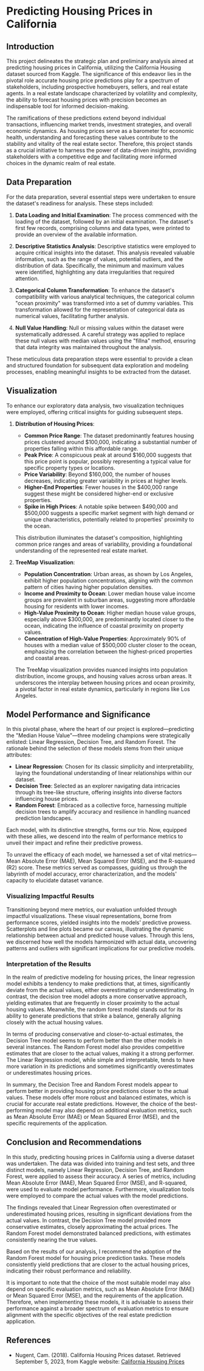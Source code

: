 # Predicting Housing Prices in California

## Introduction
This project delineates the strategic plan and preliminary analysis aimed at predicting housing prices in California, utilizing the California Housing dataset sourced from Kaggle. The significance of this endeavor lies in the pivotal role accurate housing price predictions play for a spectrum of stakeholders, including prospective homebuyers, sellers, and real estate agents. In a real estate landscape characterized by volatility and complexity, the ability to forecast housing prices with precision becomes an indispensable tool for informed decision-making.

The ramifications of these predictions extend beyond individual transactions, influencing market trends, investment strategies, and overall economic dynamics. As housing prices serve as a barometer for economic health, understanding and forecasting these values contribute to the stability and vitality of the real estate sector. Therefore, this project stands as a crucial initiative to harness the power of data-driven insights, providing stakeholders with a competitive edge and facilitating more informed choices in the dynamic realm of real estate.

## Data Preparation
For the data preparation, several essential steps were undertaken to ensure the dataset's readiness for analysis. These steps included:

1. **Data Loading and Initial Examination**: The process commenced with the loading of the dataset, followed by an initial examination. The dataset's first few records, comprising columns and data types, were printed to provide an overview of the available information.

2. **Descriptive Statistics Analysis**: Descriptive statistics were employed to acquire critical insights into the dataset. This analysis revealed valuable information, such as the range of values, potential outliers, and the distribution of data. Specifically, the minimum and maximum values were identified, highlighting any data irregularities that required attention.

3. **Categorical Column Transformation**: To enhance the dataset's compatibility with various analytical techniques, the categorical column "ocean proximity" was transformed into a set of dummy variables. This transformation allowed for the representation of categorical data as numerical values, facilitating further analysis.

4. **Null Value Handling**: Null or missing values within the dataset were systematically addressed. A careful strategy was applied to replace these null values with median values using the "fillna" method, ensuring that data integrity was maintained throughout the analysis.

These meticulous data preparation steps were essential to provide a clean and structured foundation for subsequent data exploration and modeling processes, enabling meaningful insights to be extracted from the dataset.

## Visualization
To enhance our exploratory data analysis, two visualization techniques were employed, offering critical insights for guiding subsequent steps.

1. **Distribution of Housing Prices**:
   - **Common Price Range**: The dataset predominantly features housing prices clustered around $100,000, indicating a substantial number of properties falling within this affordable range.
   - **Peak Price**: A conspicuous peak at around $160,000 suggests that this price point is popular, possibly representing a typical value for specific property types or locations.
   - **Price Variability**: Beyond $160,000, the number of houses decreases, indicating greater variability in prices at higher levels.
   - **Higher-End Properties**: Fewer houses in the $400,000 range suggest these might be considered higher-end or exclusive properties.
   - **Spike in High Prices**: A notable spike between $490,000 and $500,000 suggests a specific market segment with high demand or unique characteristics, potentially related to properties' proximity to the ocean.

   This distribution illuminates the dataset's composition, highlighting common price ranges and areas of variability, providing a foundational understanding of the represented real estate market.

2. **TreeMap Visualization**:
   - **Population Concentration**: Urban areas, as shown by Los Angeles, exhibit higher population concentrations, aligning with the common pattern of cities having higher population densities.
   - **Income and Proximity to Ocean**: Lower median house value income groups are prevalent in suburban areas, suggesting more affordable housing for residents with lower incomes.
   - **High-Value Proximity to Ocean**: Higher median house value groups, especially above $300,000, are predominantly located closer to the ocean, indicating the influence of coastal proximity on property values.
   - **Concentration of High-Value Properties**: Approximately 90% of houses with a median value of $500,000 cluster closer to the ocean, emphasizing the correlation between the highest-priced properties and coastal areas.

   The TreeMap visualization provides nuanced insights into population distribution, income groups, and housing values across urban areas. It underscores the interplay between housing prices and ocean proximity, a pivotal factor in real estate dynamics, particularly in regions like Los Angeles.

## Model Performance and Significance
In this pivotal phase, where the heart of our project is explored—predicting the "Median House Value"—three modeling champions were strategically enlisted: Linear Regression, Decision Tree, and Random Forest. The rationale behind the selection of these models stems from their unique attributes:

- **Linear Regression**: Chosen for its classic simplicity and interpretability, laying the foundational understanding of linear relationships within our dataset.
- **Decision Tree**: Selected as an explorer navigating data intricacies through its tree-like structure, offering insights into diverse factors influencing house prices.
- **Random Forest**: Embraced as a collective force, harnessing multiple decision trees to amplify accuracy and resilience in handling nuanced prediction landscapes.

Each model, with its distinctive strengths, forms our trio. Now, equipped with these allies, we descend into the realm of performance metrics to unveil their impact and refine their predictive prowess.

To unravel the efficacy of each model, we harnessed a set of vital metrics—Mean Absolute Error (MAE), Mean Squared Error (MSE), and the R-squared (R2) score. These metrics served as compasses, guiding us through the labyrinth of model accuracy, error characterization, and the models' capacity to elucidate dataset variance.

### Visualizing Impactful Results
Transitioning beyond mere metrics, our evaluation unfolded through impactful visualizations. These visual representations, borne from performance scores, yielded insights into the models' predictive prowess. Scatterplots and line plots became our canvas, illustrating the dynamic relationship between actual and predicted house values. Through this lens, we discerned how well the models harmonized with actual data, uncovering patterns and outliers with significant implications for our predictive models.

### Interpretation of the Results
In the realm of predictive modeling for housing prices, the linear regression model exhibits a tendency to make predictions that, at times, significantly deviate from the actual values, either overestimating or underestimating. In contrast, the decision tree model adopts a more conservative approach, yielding estimates that are frequently in closer proximity to the actual housing values. Meanwhile, the random forest model stands out for its ability to generate predictions that strike a balance, generally aligning closely with the actual housing values.

In terms of producing conservative and closer-to-actual estimates, the Decision Tree model seems to perform better than the other models in several instances. The Random Forest model also provides competitive estimates that are closer to the actual values, making it a strong performer. The Linear Regression model, while simple and interpretable, tends to have more variation in its predictions and sometimes significantly overestimates or underestimates housing prices.

In summary, the Decision Tree and Random Forest models appear to perform better in providing housing price predictions closer to the actual values. These models offer more robust and balanced estimates, which is crucial for accurate real estate predictions. However, the choice of the best-performing model may also depend on additional evaluation metrics, such as Mean Absolute Error (MAE) or Mean Squared Error (MSE), and the specific requirements of the application.

## Conclusion and Recommendations
In this study, predicting housing prices in California using a diverse dataset was undertaken. The data was divided into training and test sets, and three distinct models, namely Linear Regression, Decision Tree, and Random Forest, were applied to assess their accuracy. A series of metrics, including Mean Absolute Error (MAE), Mean Squared Error (MSE), and R-squared, were used to evaluate model performance. Furthermore, visualization tools were employed to compare the actual values with the model predictions.

The findings revealed that Linear Regression often overestimated or underestimated housing prices, resulting in significant deviations from the actual values. In contrast, the Decision Tree model provided more conservative estimates, closely approximating the actual prices. The Random Forest model demonstrated balanced predictions, with estimates consistently nearing the true values.

Based on the results of our analysis, I recommend the adoption of the Random Forest model for housing price prediction tasks. These models consistently yield predictions that are closer to the actual housing prices, indicating their robust performance and reliability.

It is important to note that the choice of the most suitable model may also depend on specific evaluation metrics, such as Mean Absolute Error (MAE) or Mean Squared Error (MSE), and the requirements of the application. Therefore, when implementing these models, it is advisable to assess their performance against a broader spectrum of evaluation metrics to ensure alignment with the specific objectives of the real estate prediction application.

## References
- Nugent, Cam. (2018). California Housing Prices dataset. Retrieved September 5, 2023, from Kaggle website: [California Housing Prices](https://www.kaggle.com/camnugent/california-housing-prices)
